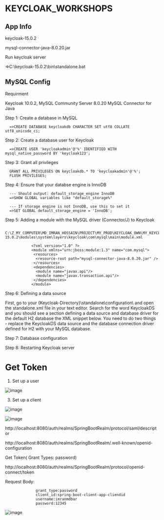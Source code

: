 # KEYCLOAK_WORKSHOPS

App Info
-------------

keycloak-15.0.2

mysql-connector-java-8.0.20.jar

Run keycloak server

=>C:\keycloak-15.0.2\bin\standalone.bat


MySQL Config
---------------------------------------

Requirment

Keycloak 10.0.2, 
MySQL Community Server 8.0.20 
MySQL Connector for Java


Step 1: Create a database in MySQL

      =>CREATE DATABASE keycloakdb CHARACTER SET utf8 COLLATE utf8_unicode_ci;
      
Step 2: Create a database user for Keycloak

      =>CREATE USER 'keycloakadmin'@'%' IDENTIFIED WITH mysql_native_password BY 'keycloak123';

Step 3: Grant all privileges

      GRANT ALL PRIVILEGES ON keycloakdb.* TO 'keycloakadmin'@'%';
      FLUSH PRIVILEGES;
      
Step 4: Ensure that your databse engine is InnoDB


      --- Should output: default_storage_engine InnoDB
      =>SHOW GLOBAL variables like "default_storage%"

      --- If storage engine is not InnoDB, use this to set it
      =>SET GLOBAL default_storage_engine = 'InnoDB';
      
      
Step 5: Adding a module with the MySQL driver (Connector/J) to Keycloak


       C:\Z_MY_COMPUTER\MD_IMRAN_HOSSAIN\PROJECT\MY_PROD\KEYCLOAK_OWN\MY_KEYCLOAK\keycloak-15.0.2\modules\system\layers\keycloak\com\mysql\main\module.xml
       
                <?xml version="1.0" ?>
                <module xmlns="urn:jboss:module:1.3" name="com.mysql">
                 <resources>
                  <resource-root path="mysql-connector-java-8.0.20.jar" />
                 </resources>
                 <dependencies>
                  <module name="javax.api"/>
                  <module name="javax.transaction.api"/>
                 </dependencies>
                </module>
                
                
  Step 6: Defining a data source
  
First, go to your {Keycloak-Directory}\standalone\configuration\ and open the standalone.xml file in your text editor.
Search for the word KeycloakDS and you should see a section defining a data source and database driver for the default H2 database the XML snippet below.
You need to do two things - replace the KeycloakDS data source and the database connection driver defined for H2 with your MySQL database.



Step 7: Database configuration

Step 8: Restarting Keycloak server


Get Token
======================================

1) Set up a user

![image](https://user-images.githubusercontent.com/32607915/140270039-1332b2e8-c8e9-49f5-98a4-615f40959997.png)

3) Set up a client

![image](https://user-images.githubusercontent.com/32607915/140270093-6bb8c705-e465-4e8c-b712-d5d0be0b6753.png)

![image](https://user-images.githubusercontent.com/32607915/140270410-df3fd632-af02-479b-b42d-134e164943a6.png)




http://localhost:8080/auth/realms/SpringBootRealm/protocol/saml/descriptor


http://localhost:8080/auth/realms/SpringBootRealm/.well-known/openid-configuration


Get Token( Grant Types: password)

http://localhost:8080/auth/realms/SpringBootRealm/protocol/openid-connect/token

Request Body:

                  grant_type:password
                  client_id:spring-boot-client-app-cliendid
                  username:imranmdbar
                  password:12345
                  
![image](https://user-images.githubusercontent.com/32607915/140271841-e8eecc18-98ad-45d4-99ba-7618e661b7b7.png)

